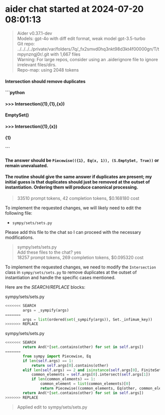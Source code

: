 
# aider chat started at 2024-07-20 08:01:13

> Aider v0.37.1-dev  
> Models: gpt-4o with diff edit format, weak model gpt-3.5-turbo  
> Git repo: ../../../../private/var/folders/7q/_fx2smvd0hq3nkt98d3kt4f00000gn/T/tmpynzngj0r/.git with 1,667 files  
> Warning: For large repos, consider using an .aiderignore file to ignore irrelevant files/dirs.  
> Repo-map: using 2048 tokens  

#### Intersection should remove duplicates  
#### ```python  
#### >>> Intersection({1},{1},{x})  
#### EmptySet()  
#### >>> Intersection({1},{x})  
#### {1}  
#### ```  
#### The answer should be `Piecewise(({1}, Eq(x, 1)), (S.EmptySet, True))` or remain unevaluated.  
####   
#### The routine should give the same answer if duplicates are present; my initial guess is that duplicates should just be removed at the outset of instantiation. Ordering them will produce canonical processing.  
> 33510 prompt tokens, 42 completion tokens, $0.168180 cost  

To implement the requested changes, we will likely need to edit the following file:

- `sympy/sets/sets.py`

Please add this file to the chat so I can proceed with the necessary modifications.

> sympy/sets/sets.py  
> Add these files to the chat? yes  
> 18257 prompt tokens, 269 completion tokens, $0.095320 cost  

To implement the requested changes, we need to modify the `Intersection` class in `sympy/sets/sets.py` to remove duplicates at the outset of instantiation and handle the specific cases mentioned.

Here are the *SEARCH/REPLACE* blocks:

sympy/sets/sets.py
```python
<<<<<<< SEARCH
        args = _sympify(args)
=======
        args = list(ordered(set(_sympify(args)), Set._infimum_key))
>>>>>>> REPLACE
```

sympy/sets/sets.py
```python
<<<<<<< SEARCH
        return And(*[set.contains(other) for set in self.args])
=======
        from sympy import Piecewise, Eq
        if len(self.args) == 1:
            return self.args[0].contains(other)
        elif len(self.args) == 2 and isinstance(self.args[0], FiniteSet) and isinstance(self.args[1], FiniteSet):
            common_elements = self.args[0].intersect(self.args[1])
            if len(common_elements) == 1:
                common_element = list(common_elements)[0]
                return Piecewise((common_elements, Eq(other, common_element)), (S.EmptySet, True))
        return And(*[set.contains(other) for set in self.args])
>>>>>>> REPLACE
```

> Applied edit to sympy/sets/sets.py  
